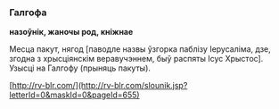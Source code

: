 ### Галгофа
**назоўнік, жаночы род, кніжнае**

Месца пакут, нягод [паводле назвы ўзгорка паблізу Іерусаліма, дзе, згодна з хрысціянскім веравучэннем, быў распяты Ісус Хрыстос]. Узысці на Галгофу (прыняць пакуты).

<a rel="author">[http://rv-blr.com/](http://rv-blr.com/slounik.jsp?letterId=0&maskId=0&pageId=655)</a>
